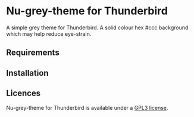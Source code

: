 
# Nu-grey-theme for Thunderbird

A simple grey theme for Thunderbird. A solid colour hex #ccc background which may help reduce eye-strain.

## Requirements

## Installation

## Licences
Nu-grey-theme for Thunderbird is available under a [GPL3 license](https://github.com/cybrkyd/thunderbird-theme/blob/main/LICENSE).


